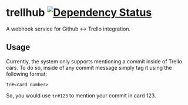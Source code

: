 trellhub [![Dependency Status](https://gemnasium.com/SalesLoft/trellhub.png)](https://gemnasium.com/SalesLoft/trellhub)
=======

A webhook service for Github <-> Trello integration.

Usage
-----

Currently, the system only supports mentioning a commit inside of Trello cars. To do so, inside of any commit message simply tag it using the following format:

    tr#<card number>

So, you would use ```tr#123``` to mention your commit in card 123. 